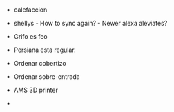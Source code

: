 #

- calefaccion
- shellys
		- How to sync again?
		- Newer alexa aleviates?
- Grifo es feo
- Persiana esta regular.
- Ordenar cobertizo
- Ordenar sobre-entrada


- AMS 3D printer
- 